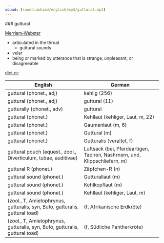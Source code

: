```yaml
---
sound: [sound:ankimd/english/mp3/guttural.mp3]
---
```


\### guttural

[Merriam-Webster](https://www.merriam-webster.com/dictionary/guttural)

- articulated in the throat
    - guttural sounds
- velar
- being or marked by utterance that is strange, unpleasant, or disagreeable

[dict.cc](https://www.dict.cc/guttural)

| English        | German       |
| -------------- | ------------ |
| guttural (phonet., adj) | kehlig (256) |
| guttural (phonet., adj) | guttural (11) |
| gutturally (phonet., adv) | guttural |
| guttural (phonet.) | Kehllaut (kehliger, Laut, m, 22) |
| guttural (phonet.) | Gaumenlaut (m, 6) |
| guttural (phonet.) | Guttural (m) |
| guttural (phonet.) | Gutturalis (veraltet, f) |
| guttural pouch (equest., zool., Diverticulum, tubae, auditivae) | Luftsack (bei, Pferdeartigen, Tapiren, Nashrnern, und, Klippschliefern, m) |
| guttural R (phonet.) | Zäpfchen-R (n) |
| guttural sound (phonet.) | Gutturallaut (m) |
| guttural sound (phonet.) | Kehlkopflaut (m) |
| guttural sound (phonet.) | Kehllaut (kehliger, Laut, m) |
|  (zool., T, Amietophrynus, gutturalis, syn, Bufo, gutturalis, guttural toad) |  (f, Afrikanische Erdkröte) |
|  (zool., T, Amietophrynus, gutturalis, syn, Bufo, gutturalis, guttural toad) |  (f, Südliche Pantherkröte) |
